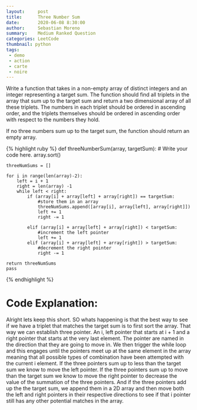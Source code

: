 ```yaml
---
layout:     post
title:      Three Number Sum
date:       2020-06-08 8:30:00
author:     Sebastian Moreno
summary:    Medium Ranked Question
categories: LeetCode
thumbnail: python
tags:
 - demo
 - action
 - carte
 - noire
---
```


Write a function that takes in a non-empty array of distinct integers and an integer representing a target sum. The function should find all triplets in the array that sum  up to the target sum and return a two dimensional array of all these triplets. The numbers in each triplet should be ordered in ascending order, and the triplets themselves should be ordered in ascending order with respect to the numbers they hold.

If no three numbers sum up to the target sum, the function should return an empty array.


{% highlight ruby %}
def threeNumberSum(array, targetSum):
    # Write your code here.
	array.sort()

	threeNumSums = []

	for i in range(len(array)-2):
		left = i + 1
		right = len(array) -1
		while left < right:
			if (array[i] + array[left] + array[right]) == targetSum:
				#store them in an array
				threeNumSums.append([array[i], array[left], array[right]])
				left += 1
				right -= 1

			elif (array[i] + array[left] + array[right]) < targetSum:
				#increment the left pointer
				left += 1
			elif (array[i] + array[left] + array[right]) > targetSum:
				#decrement the right pointer
				right -= 1

	return threeNumSums
    pass


{% endhighlight %}

# Code Explanation:
Alright lets keep this short.  SO whats happening is that the best way to see if we have a triplet that matches the target sum is to first sort the array. That way we can establish three pointer. An i, left pointer that starts at i + 1 and a right pointer that starts at the very last element. The pointer are named in the direction that they are going to move in. We then trigger the while loop and this engages until the pointers meet up at the same element in the array meaning that all possible types of combination have been attempted with the current i element. If the three pointers sum up to less than the target sum we know to move the left pointer. If the three pointers sum up to move than the target sum we know to move the right pointer to decrease the value of the summation of the three pointers. And if the three pointers add up the the target sum, we append them in a 2D array and then move both the left and right pointers in their respective directions to see if that i pointer still has any other potential matches in the array. 
